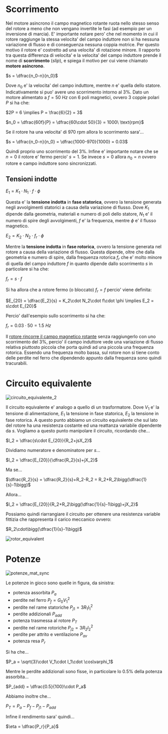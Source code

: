 # Scorrimento  

Nel motore asincrono il campo magnetico rotante ruota nello stesso senso del rotore a meno che non vengano invertite le fasi (ad esempio per un inversione di marcia). E' importante notare pero' che nel momento in cui il rotore raggiunge la stessa velocita' del campo induttore non si ha nessuna variazione di flusso e di conseguenza nessuna coppia motrice. Per questo motivo il rotore e' costretto ad una velocita' di rotazione minore. Il rapporto tra questa differenza di velocita' e la velocita' del campo induttore prende il nome di **scorrimento** (*slip*), e spiega il motivo per cui viene chiamato **motore asincrono**.  

$s = \dfrac{n_0-n}{n_0}$  

Dove $n_0$ e' la velocita' del campo induttore, mentre $n$ e' quella dello statore. Indicativamente si puo' avere uno scorrimento intorno al 3%. Dato un motore alimentato a $f = 50\ Hz$ con 6 poli magnetici, ovvero 3 coppie polari $P$ si ha che:  

$2P = 6 \implies P = \frac{6}{2} = 3$  

$n_0 = \dfrac{60f}{P} = \dfrac{60\cdot 50}{3} = 1000\ \text{rpm}$  

Se il rotore ha una velocita' di $970\ \text{rpm}$ allora lo scorrimento sara'...    

$s = \dfrac{n_0-n}{n_0} = \dfrac{1000-970}{1000} = 0.03$  

Quindi proprio uno scorrimento del 3%.
Infine e' importante notare che se $n = 0$ il rotore e' fermo percio' $s = 1$. Se invece $s = 0$ allora $n_0 = n$ ovvero rotore e campo induttore sono sincronizzati.  

## Tensioni indotte  

$E_1 = K_1\cdot N_1\cdot f\cdot\phi$  

Questa e' la **tensione indotta** in **fase statorica**, ovvero la tensione generata negli avvolgimenti statorici a causa della variazione di flusso. Dove $K_1$ dipende dalla geometria, materiali e numero di poli dello statore, $N_1$ e' il numero di spire degli avvolgimenti, $f$ e' la frequenza, mentre $\phi$ e' il flusso magnetico.  

$E_2 = K_2\cdot N_2\cdot f_r\cdot \phi$  

Mentre la **tensione indotta** in **fase rotorica**, ovvero la tensione generata nel rotore a causa della variazione di flusso. Questa dipende, oltre che dalla geometria e numero di spire, dalla frequenza rotorica $f_r$ che e' molto minore di quella del campo induttore $f$ in quanto dipende dallo scorrimento $s$ in particolare si ha che:  

$f_r = s\cdot f$  

Si ha allora che a rotore fermo (o bloccato) $f_r = f$ percio' viene definita:  

$E_{20} = \dfrac{E_2}{s} = K_2\cdot N_2\cdot f\cdot \phi \implies E_2 = s\cdot E_{20}$  

Percio' dall'esempio sullo scorrimento si ha che:  

$f_r = 0.03\cdot 50 = 1.5\ Hz$  

Il [rotore rincorre il campo magnetico rotante](https://youtu.be/AQqyGNOP_3o?si=Bv3rBbfOhP-lJ2wQ&t=166) senza raggiungerlo con uno scorrimento del 3%, percio' il campo induttore vede una variazione di flusso relativa piuttosto piccola che porta quindi ad una piccola una frequenza rotorica. Essendo una frequenza molto bassa, sul rotore non si tiene conto delle perdite nel ferro che dipendendo appunto dalla frequenza sono quindi tracurabili.  

# Circuito equivalente  

![circuito_equivalente_2](https://github.com/user-attachments/assets/f3e2f90e-f1fd-4326-a207-de8adc8d5109)   

Il circuito equivalente e' analogo a quello di un trasformatore. Dove $V_1$ e' la tensione di alimentazione, $E_1$ la tensione in fase statorica, $E_2$ la tensione in fase rotorica. A questo punto abbiamo un circuito equivalente che sul lato del rotore ha una resistenza costante ed una reattanza variabile dipendente da $s$. Vogliamo a questo punto manipolare il circuito, ricordando che...  

$I_2 = \dfrac{s\cdot E_{20}}{R_2+jsX_2}$  

Dividiamo numeratore e denominatore per $s$...  

$I_2 = \dfrac{E_{20}}{\dfrac{R_2}{s}+jX_2}$  

Ma se...  

$\dfrac{R_2}{s} = \dfrac{R_2}{s}+R_2-R_2 = R_2+R_2\bigg(\dfrac{1}{s}-1\bigg)$  

Allora...  

$I_2 = \dfrac{E_{20}}{R_2+R_2\bigg(\dfrac{1}{s}-1\bigg)+jX_2}$  

Possiamo quindi riarrangiare il circuito per ottenere una resistenza variable fittizia che rappresenta il carico meccanico ovvero:  

$R_2\cdot\bigg(\dfrac{1}{s}-1\bigg)$  

![rotor_equivalent](https://github.com/user-attachments/assets/aef181d4-755c-48e6-8511-a037ce0b503b)  

# Potenze  

![potenze_mat_sync](https://github.com/user-attachments/assets/b13bdfe5-7442-458a-b285-80a9a76b9c9a)  

Le potenze in gioco sono quelle in figura, da sinistra:  

* potenza assorbita $P_a$
* perdite nel ferro  $P_f = G_0V_1^2$ 
* perdite nel rame statoriche $P_{j1} = 3R_1I_1^2$
* perdite addizionali $P_{add}$
* potenza trasmessa al rotore $P_T$
* perdite nel rame rotoriche $P_{j2} = 3R_2I_2^2$
* perdite per attrito e ventilazione $P_{av}$
* potenza resa $P_r$

Si ha che...  

$P_a = \sqrt{3}\cdot V_1\cdot I_1\cdot \cos\varphi_1$  

Mentre le perdite addizionali sono fisse, in particolare lo 0.5% della potenza assorbita...  

$P_{add} = \dfrac{0.5}{100}\cdot P_a$  

Abbiamo inoltre che...  

$P_T=P_a-P_f-P_{j1}-P_{add}$

Infine il rendimento sara' quindi...  

$\eta = \dfrac{P_r}{P_a}$  
